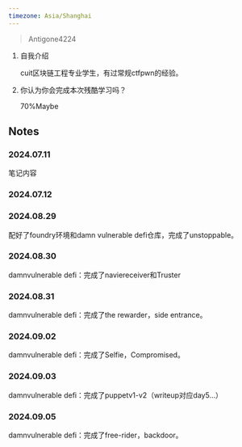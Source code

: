```yaml
---
timezone: Asia/Shanghai
---
```


> Antigone4224

1. 自我介绍

   cuit区块链工程专业学生，有过常规ctfpwn的经验。

2. 你认为你会完成本次残酷学习吗？

   70%Maybe

## Notes

<!-- Content_START -->

### 2024.07.11

笔记内容

### 2024.07.12


### 2024.08.29

配好了foundry环境和damn vulnerable defi仓库，完成了unstoppable。

### 2024.08.30

damnvulnerable defi：完成了naviereceiver和Truster


### 2024.08.31

damnvulnerable defi：完成了the rewarder，side entrance。

### 2024.09.02

damnvulnerable defi：完成了Selfie，Compromised。

### 2024.09.03

damnvulnerable defi：完成了puppetv1-v2（writeup对应day5...）


### 2024.09.05

damnvulnerable defi：完成了free-rider，backdoor。


<!-- Content_END -->
